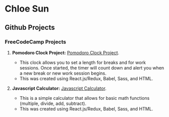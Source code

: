 # Chloe Sun

## Github Projects

### FreeCodeCamp Projects

1. __Pomodoro Clock Project:__ [Pomodoro Clock Project](/pomodoro-clock/dist/index.html).
	* This clock allows you to set a length for breaks and for work sessions. Once started, the timer will count
	  down and alert you when a new break or new work session begins.
	* This was created using React.js/Redux, Babel, Sass, and HTML.

2. __Javascript Calculator:__ [Javascript Calculator](/javascript-calculator/dist/index.html).
	* This is a simple calculator that allows for basic math functions (multiple, divide, add, subtract).
	* This was created using React.js/Redux, Babel, Sass, and HTML.



